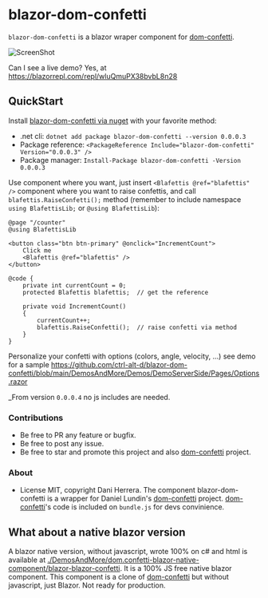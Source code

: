 # blazor-dom-confetti

`blazor-dom-confetti` is a blazor wraper component for [dom-confetti](https://github.com/daniel-lundin/dom-confetti).

![ScreenShot](./DemosAndMore/ScreenShot/i.gif)

Can I see a live demo? Yes, at https://blazorrepl.com/repl/wluQmuPX38bvbL8n28

## QuickStart

Install [blazor-dom-confetti via nuget](https://www.nuget.org/packages/blazor-dom-confetti/) with your favorite method:
   * .net cli: `dotnet add package blazor-dom-confetti --version 0.0.0.3`
   * Package reference: `<PackageReference Include="blazor-dom-confetti" Version="0.0.0.3" />`
   * Package manager: `Install-Package blazor-dom-confetti -Version 0.0.0.3`

Use component where you want, just insert `<Blafettis @ref="blafettis" />` component where you want to raise confettis, and call `blafettis.RaiseConfetti();` method (remember to include namespace `using BlafettisLib;` or `@using BlafettisLib`):

```razor
@page "/counter"
@using BlafettisLib

<button class="btn btn-primary" @onclick="IncrementCount">
    Click me
    <Blafettis @ref="blafettis" />
</button>

@code {
    private int currentCount = 0;
    protected Blafettis blafettis;  // get the reference

    private void IncrementCount()
    {
        currentCount++;
        blafettis.RaiseConfetti();  // raise confetti via method
    }
}
```

Personalize your confetti with options (colors, angle, velocity, ...) see demo for a sample https://github.com/ctrl-alt-d/blazor-dom-confetti/blob/main/DemosAndMore/Demos/DemoServerSide/Pages/Options.razor

_From version `0.0.0.4` no js includes are needed.

### Contributions

* Be free to PR any feature or bugfix.
* Be free to post any issue.
* Be free to star and promote this project and also [dom-confetti](https://github.com/daniel-lundin/dom-confetti) project.

### About

* License MIT, copyright Dani Herrera. The component blazor-dom-confetti is a wrapper for Daniel Lundin's [dom-confetti](https://github.com/daniel-lundin/dom-confetti) project. [dom-confetti](https://github.com/daniel-lundin/dom-confetti)'s code is included on `bundle.js` for devs convinience. 

## What about a native blazor version

A blazor native version, without javascript, wrote 100% on c# and html is available at [./DemosAndMore/dom.confetti-blazor-native-component/blazor-blazor-confetti](./DemosAndMore/dom.confetti-blazor-native-component/blazor-blazor-confetti). It is a 100% JS free native blazor component. This component is a clone of [dom-confetti](https://github.com/daniel-lundin/dom-confetti) but without javascript, just Blazor. Not ready for production.
